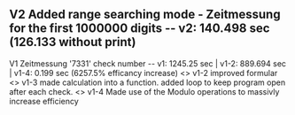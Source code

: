 V2 Added range searching mode - Zeitmessung for the first 1000000 digits -- v2: 140.498 sec (126.133 without print)
-----------------------------------------------------------------------------------------
V1 Zeitmessung '7331' check number -- v1: 1245.25 sec | v1-2: 889.694 sec | v1-4: 0.199 sec (6257.5% efficancy increase) <>
v1-2 improved formular <>
v1-3 made calculation into a function. added loop to keep program open after each check. <>
v1-4 Made use of the Modulo operations to massivly increase efficiency 
